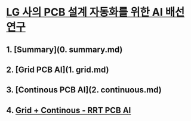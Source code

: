# [LG 사의 PCB 설계 자동화를 위한 AI 배선 연구](https://www.lgresearch.ai/blog/view?seq=509)

## 1. [Summary](0. summary.md)
## 2. [Grid PCB AI](1. grid.md) 
## 3. [Continous PCB AI](2. continuous.md)
## 4. [Grid + Continous - RRT PCB AI](3.rrt.md)
